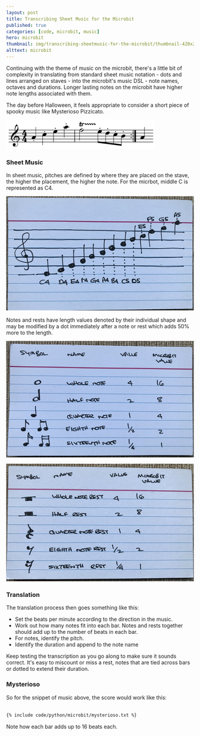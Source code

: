 ```yaml
---
layout: post
title: Transcribing Sheet Music for the Microbit
published: true
categories: [code, microbit, music]
hero: microbit
thumbnail: img/transcribing-sheetmusic-for-the-microbit/thumbnail-420x255.png
alttext: microbit
---
```


Continuing with the theme of music on the microbit, there's a little bit of complexity in translating from standard 
sheet music notation - dots and lines arranged on staves - into the microbit's music DSL - note names, octaves and durations. 
Longer lasting notes on the microbit have higher note lengths associated with them. 

The day before Halloween, it feels appropriate to consider a short piece of spooky music like Mysterioso Pizzicato. 

![sheet music](/img/posts/transcribing-sheetmusic-for-the-microbit/mysterioso-pizzicato.png)

### Sheet Music

In sheet music, pitches are defined by where they are placed on the stave, the higher the placement, the higher the note. For the 
micrbot, middle C is represented as C4.

![treble clef](/img/posts/transcribing-sheetmusic-for-the-microbit/treble-clef.png)


Notes and rests have length values denoted by their individual shape and may be modified by a dot immediately after a note or rest
which adds 50% more to the length.


![notes](/img/posts/transcribing-sheetmusic-for-the-microbit/notes.png)


![rests](/img/posts/transcribing-sheetmusic-for-the-microbit/rests.png)


### Translation

The translation process then goes something like this:

* Set the beats per minute according to the direction in the music.
* Work out how many notes fit into each bar. Notes and rests together should add up to the number of beats in each bar.
* For notes, identify the pitch.
* Identify the duration and append to the note name

Keep testing the transcription as you go along to make sure it sounds correct. It's easy to miscount or miss a rest, notes that are tied 
across bars or dotted to extend their duration. 

### Mysterioso

So for the snippet of music above, the score would work like this:

```txt

{% include code/python/microbit/mysterioso.txt %}

```

Note how each bar adds up to 16 beats each.